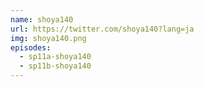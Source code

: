 ```yaml
---
name: shoya140
url: https://twitter.com/shoya140?lang=ja
img: shoya140.png
episodes:
  - sp11a-shoya140
  - sp11b-shoya140
---
```

